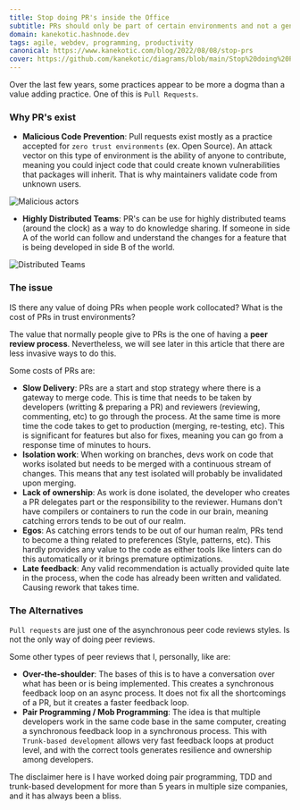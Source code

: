 ```yaml
---
title: Stop doing PR's inside the Office
subtitle: PRs should only be part of certain environments and not a general practice
domain: kanekotic.hashnode.dev
tags: agile, webdev, programming, productivity
canonical: https://www.kanekotic.com/blog/2022/08/08/stop-prs
cover: https://github.com/kanekotic/diagrams/blob/main/Stop%20doing%20PR.drawio.png?raw=true
---
```

Over the last few years, some practices appear to be more a dogma than a value adding practice. One of this is `Pull Requests`.

### Why PR's exist

* **Malicious Code Prevention**: Pull requests exist mostly as a practice accepted for `zero trust environments` (ex. Open Source). An attack vector on this type of environment is the ability of anyone to contribute, meaning you could inject code that could create known vulnerabilities that packages will inherit. That is why maintainers validate code from unknown users.

![Malicious actors](https://github.com/kanekotic/diagrams/blob/main/Stop%20doing%20PR.drawio.png?raw=true)

* **Highly Distributed Teams**: PR's can be use for highly distributed teams (around the clock) as a way to do knowledge sharing. If someone in side A of the world can follow and understand the changes for a feature that is being developed in side B of the world.

![Distributed Teams](https://github.com/kanekotic/diagrams/blob/main/Stop%20doing%20PR-Around%20The%20Clock.drawio.png?raw=true)

### The issue

IS there any value of doing PRs when people work collocated? What is the cost of PRs in trust environments?

The value that normally people give to PRs is the one of having a **peer review process**. Nevertheless, we will see later in this article that there are less invasive ways to do this.

Some costs of PRs are:

* **Slow Delivery**: PRs are a start and stop strategy where there is a gateway to merge code. This is time that needs to be taken by developers (writting & preparing a PR) and reviewers (reviewing, commenting, etc) to go through the process. At the same time is more time the code takes to get to production (merging, re-testing, etc). This is significant for features but also for fixes, meaning you can go from a response time of minutes to hours.
* **Isolation work**: When working on branches, devs work on code that works isolated but needs to be merged with a continuous stream of changes. This means that any test isolated will probably be invalidated upon merging.
* **Lack of ownership**: As work is done isolated, the developer who creates a PR delegates part or the responsibility to the reviewer. Humans don't have compilers or containers to run the code in our brain, meaning catching errors tends to be out of our realm.
* **Egos**: As catching errors tends to be out of our human realm, PRs tend to become a thing related to preferences (Style, patterns, etc). This hardly provides any value to the code as either tools like linters can do this automatically or it brings premature optimizations.
* **Late feedback**: Any valid recommendation is actually provided quite late in the process, when the code has already been written and validated. Causing rework that takes time.

### The Alternatives

`Pull requests` are just one of the asynchronous peer code reviews styles. Is not the only way of doing peer reviews.

Some other types of peer reviews that I, personally, like are:

* **Over-the-shoulder**: The bases of this is to have a conversation over what has been or is being implemented. This creates a synchronous feedback loop on an async process. It does not fix all the shortcomings of a PR, but it creates a faster feedback loop.
* **Pair Programming / Mob Programming**: The idea is that multiple developers work in the same code base in the same computer, creating a synchronous feedback loop in a synchronous process. This with `Trunk-based development` allows very fast feedback loops at product level, and with the correct tools generates resilience and ownership among developers.

The disclaimer here is I have worked doing pair programming, TDD and trunk-based development for more than 5 years in multiple size companies, and it has always been a bliss.